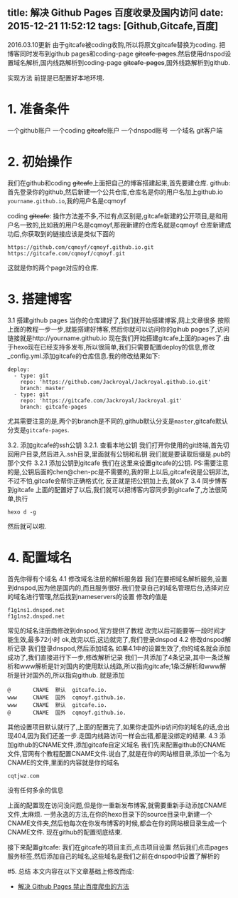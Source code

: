 title: 解决 Github Pages 百度收录及国内访问
date: 2015-12-21 11:52:12
tags: [Github,Gitcafe,百度]
---
2016.03.10更新
由于gitcafe被coding收购,所以将原文gitcafe替换为coding.
把博客同时发布到github pages和coding-page ~~gitcafe-pages~~.然后使用dnspod设置域名解析,国内线路解析到coding-page ~~gitcafe-pages~~,国外线路解析到github.
<!--more-->
实现方法
前提是已配置好本地环境.
# 1.  准备条件
一个github账户
一个coding ~~gitcafe~~账户
一个dnspod账号
一个域名
git客户端

# 2. 初始操作
我们在github和coding ~~gitcafe~~上面把自己的博客搭建起来,首先要建仓库.
github:
首先登录你的github,然后新建一个公共仓库,仓库名是你的用户名加上github.io
`yourname.github.io`,我的用户名是cqmoyf

coding ~~gitcafe~~:
操作方法差不多,不过有点区别是,gitcafe新建的公开项目,是和用户名一致的,比如我的用户名是cqmoyf,那我新建的仓库名就是cqmoyf
仓库新建成功后,你获取到的链接应该是类似下面的
```
https://github.com/cqmoyf/cqmoyf.github.io.git
https://gitcafe.com/cqmoyf/cqmoyf.git
```
这就是你的两个page对应的仓库.
# 3. 搭建博客
3.1 搭建github pages
当你的仓库建好了,我们就开始搭建博客,网上文章很多
按照上面的教程一步一步,就能搭建好博客,然后你就可以访问你的gihub pages了,访问链接就是http://yourname.github.io
现在我们开始搭建gitcafe上面的pages了.由于hexo现在已经支持多发布,所以很简单,我们只需要配置deploy的信息,修改_config.yml.添加gitcafe的仓库信息.我的修改结果如下:
```
deploy:
  - type: git
    repo: 'https://github.com/Jackroyal/Jackroyal.github.io.git'
    branch: master
  - type: git
    repo: 'https://gitcafe.com/Jackroyal/Jackroyal.git'
    branch: gitcafe-pages
```
尤其需要注意的是,两个的branch是不同的,github默认分支是`master`,gitcafe默认分支是`gitcafe-pages`.

3.2.  添加gitcafe的ssh公钥
3.2.1.  查看本地公钥
我们打开你使用的git终端,首先切回用户目录,然后进入.ssh目录,里面就有公钥和私钥
我们就是要读取后缀是.pub的那个文件
3.2.1 添加公钥到gitcafe
我们在这里来设置gitcafe的公钥.
PS:需要注意的是,公钥后面的chen@chen-pc是不需要的,我的带上以后,gitcafe说是公钥非法,不过不怕,gitcafe会帮你正确格式化
反正就是把公钥加上去,就ok了
3.4 同步博客到gitcafe
上面的配置好了以后,我们就可以把博客内容同步到gitcafe了,方法很简单,执行
```
hexo d -g
```
然后就可以啦.

# 4. 配置域名
首先你得有个域名
4.1 修改域名注册的解析服务器
我们在要把域名解析服务,设置到dnspod,因为他是国内的,而且服务很好.我们登录自己的域名管理后台,选择对应的域名进行管理,然后找到nameservers的设置
修改的值是
```
f1g1ns1.dnspod.net
f1g1ns2.dnspod.net
```
常见的域名注册商修改到dnspod,官方提供了教程
改完以后可能要等一段时间才能生效,最多72小时
ok,改完以后,这边就完了,我们登录dnspod
4.2 修改dnspod解析记录
我们登录dnspod,然后添加域名
如果4.1中的设置生效了,你的域名就会添加成功了,我们直接进行下一步,修改解析记录
我们一共添加了4条记录,其中一条泛解析和www解析是针对国内的使用默认线路,所以指向gitcafe;1条泛解析和www解析是针对国外的,所以指向github.
就是添加
```
@       CNAME  默认  gitcafe.io.
www     CNAME  国外  cqmoyf.github.io.
www     CNAME  默认  gitcafe.io.
@       CNAME  国外  cqmoyf.github.io.
```

其他设置项目默认就行了,上面的配置完了,如果你走国外ip访问你的域名的话,会出现404,因为我们还差一步.走国内线路访问一样会出错,都是没绑定的结果.
4.3 添加github的CNAME文件,添加gitcafe自定义域名
我们先来配置github的CNAME文件,官网有个教程配置CNAME文件.说白了,就是在你的网站根目录,添加一个名为CNAME的文件,里面的内容就是你的域名
```
cqtjwz.com
```
没有任何多余的信息

上面的配置现在访问没问题,但是你一重新发布博客,就需要重新手动添加CNAME文件,太麻烦.
一劳永逸的方法,在你的hexo目录下的source目录中,新建一个CNAME文件夹,然后他每次在你发布博客的时候,都会在你的网站根目录生成一个CNAME文件.
现在github的配置彻底结束.

接下来配置gitcafe:
我们在gitcafe的项目主页,点击项目设置
然后我们点击pages服务标签,然后添加自己的域名,这些域名是我们之前在dnspod中设置了解析的

#5. 总结
本文内容在以下文章基础上修改而成:
* [解决 Github Pages 禁止百度爬虫的方法](http://bblove.me/2015/11/25/how-to-solve-the-problem-that-github-blocks-the-baidu-spider/)



